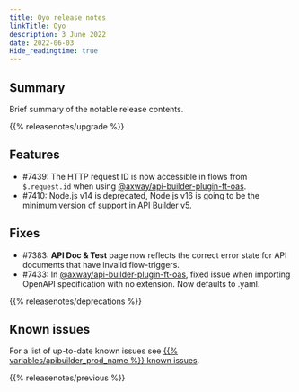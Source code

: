 ```yaml
---
title: Oyo release notes
linkTitle: Oyo
description: 3 June 2022
date: 2022-06-03
Hide_readingtime: true
---
```

## Summary

Brief summary of the notable release contents.

{{% releasenotes/upgrade %}}

<!-- ## Breaking changes -->

## Features

* #7439: The HTTP request ID is now accessible in flows from `$.request.id` when using [@axway/api-builder-plugin-ft-oas](https://www.npmjs.com/package/@axway/api-builder-plugin-ft-oas).
* #7410: Node.js v14 is deprecated, Node.js v16 is going to be the minimum version of support in API Builder v5.

## Fixes

* #7383: **API Doc & Test** page now reflects the correct error state for API documents that have invalid flow-triggers.
* #7433: In [@axway/api-builder-plugin-ft-oas](https://www.npmjs.com/package/@axway/api-builder-plugin-ft-oas), fixed issue when importing OpenAPI specification with no extension. Now defaults to .yaml.

{{% releasenotes/deprecations %}}

<!-- Regenerate modules/plugins with api-builder-tools generate-release-notes script -->
<!-- ## Updated modules -->

<!-- ## Updated plugins -->

## Known issues

For a list of up-to-date known issues see [{{% variables/apibuilder_prod_name %}} known issues](/docs/known_issues/).

{{% releasenotes/previous %}}
